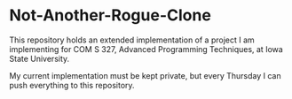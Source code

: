 # Not-Another-Rogue-Clone

This repository holds an extended implementation of a project I am implementing for COM S 327, Advanced Programming Techniques, at Iowa State University. 

My current implementation must be kept private, but every Thursday I can push everything to this repository. 
